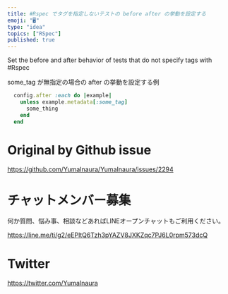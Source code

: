 ```yaml
---
title: #Rspec でタグを指定しないテストの before after の挙動を設定する
emoji: "🖥"
type: "idea"
topics: ["RSpec"]
published: true
---
```


Set the before and after behavior of tests that do not specify tags with #Rspec


some_tag が無指定の場合の after の挙動を設定する例

```rb
  config.after :each do |example|
    unless example.metadata[:some_tag]
      some_thing
    end
  end
```


# Original by Github issue

https://github.com/YumaInaura/YumaInaura/issues/2294








<!-- Update From Qiita API -->

# チャットメンバー募集


何か質問、悩み事、相談などあればLINEオープンチャットもご利用ください。

https://line.me/ti/g2/eEPltQ6Tzh3pYAZV8JXKZqc7PJ6L0rpm573dcQ





# Twitter


https://twitter.com/YumaInaura


<!-- Update From Qiita API -->



